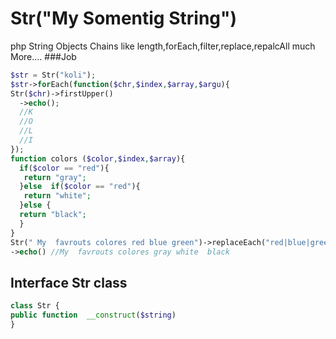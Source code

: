 # Str("My Somentig String")
php String Objects Chains like length,forEach,filter,replace,repalcAll much More....
###Job
```php
$str = Str("koli");
$str->forEach(function($chr,$index,$array,$argu){
Str($chr)->firstUpper()
  ->echo();
  //K
  //O
  //L
  //I
});
function colors ($color,$index,$array){
  if($color == "red"){
   return "gray";
  }else  if($color == "red"){
   return "white";
  }else {
  return "black";
  }
}
Str(" My  favrouts colores red blue green")->replaceEach("red|blue|green",colors)
->echo() //My  favrouts colores gray white  black

```

## Interface Str class
```php
class Str {
public function  __construct($string)
}


```
